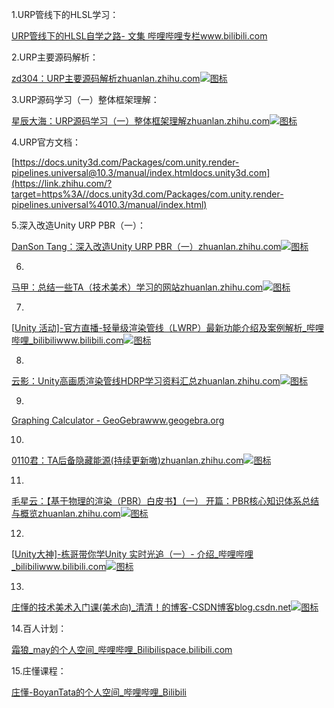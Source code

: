 1.URP管线下的HLSL学习：

[URP管线下的HLSL自学之路- 文集 哔哩哔哩专栏www.bilibili.com](https://link.zhihu.com/?target=https%3A//www.bilibili.com/read/readlist/rl274710)

2.URP主要源码解析：

[zd304：URP主要源码解析zhuanlan.zhihu.com![图标](https://pic1.zhimg.com/v2-7e3387f72295cd8fa16f93a627024abc_180x120.jpg)](https://zhuanlan.zhihu.com/p/360436708)

3.URP源码学习（一）整体框架理解：

[星辰大海：URP源码学习（一）整体框架理解zhuanlan.zhihu.com![图标](https://zhstatic.zhihu.com/assets/zhihu/editor/zhihu-card-default.svg)](https://zhuanlan.zhihu.com/p/153075170)

4.URP官方文档：

[https://docs.unity3d.com/Packages/com.unity.render-pipelines.universal@10.3/manual/index.htmldocs.unity3d.com](https://link.zhihu.com/?target=https%3A//docs.unity3d.com/Packages/com.unity.render-pipelines.universal%4010.3/manual/index.html)

5.深入改造Unity URP PBR（一）：

[DanSon Tang：深入改造Unity URP PBR（一）zhuanlan.zhihu.com![图标](https://pic2.zhimg.com/v2-ac48fc8bd864a0a4ab97978fd41fac75_180x120.jpg)](https://zhuanlan.zhihu.com/p/139483002)

6.

[马甲：总结一些TA（技术美术）学习的网站zhuanlan.zhihu.com![图标](https://pic1.zhimg.com/v2-b78d879258493586b75174bcefade478_180x120.jpg)](https://zhuanlan.zhihu.com/p/84550677)

7.

[[Unity 活动\]-官方直播-轻量级渲染管线（LWRP）最新功能介绍及案例解析_哔哩哔哩_bilibiliwww.bilibili.com![图标](https://pic1.zhimg.com/v2-777e6ba891a81b3b7d34d8d395658b4c_180x120.jpg)](https://link.zhihu.com/?target=https%3A//www.bilibili.com/video/BV1B4411P7g1%3Ft%3D2324)

8.

[云影：Unity高画质渲染管线HDRP学习资料汇总zhuanlan.zhihu.com![图标](https://pic2.zhimg.com/v2-9b3bf64d91f1683436b101332840f3f9_180x120.jpg)](https://zhuanlan.zhihu.com/p/89413615)

9.

[Graphing Calculator - GeoGebrawww.geogebra.org](https://link.zhihu.com/?target=https%3A//www.geogebra.org/graphing)

10.

[0110君：TA后备隐藏能源(持续更新嗷)zhuanlan.zhihu.com![图标](https://pic3.zhimg.com/v2-5cfd5043e0b918bb70e419fecc002c4e_180x120.jpg)](https://zhuanlan.zhihu.com/p/265590519)

11.

[毛星云：【基于物理的渲染（PBR）白皮书】（一） 开篇：PBR核心知识体系总结与概览zhuanlan.zhihu.com![图标](https://pic3.zhimg.com/v2-f8cec1e4db969871187f07604782a92e_180x120.jpg)](https://zhuanlan.zhihu.com/p/53086060)

12.

[[Unity大神\]-栋哥带你学Unity 实时光追（一）- 介绍_哔哩哔哩_bilibiliwww.bilibili.com![图标](https://pic4.zhimg.com/v2-7a55b71e099e38dd6352c98d97f2371b_180x120.jpg)](https://link.zhihu.com/?target=https%3A//www.bilibili.com/video/BV1cU4y1h7Z2)

13.

[庄懂的技术美术入门课(美术向)_清清！的博客-CSDN博客blog.csdn.net![图标](https://pic3.zhimg.com/v2-7a00a54cd09e260cbfcbc6443e31d702_ipico.jpg)](https://link.zhihu.com/?target=https%3A//blog.csdn.net/weixin_43803133/category_10569747.html)

14.百人计划：

[霜狼_may的个人空间_哔哩哔哩_Bilibilispace.bilibili.com](https://link.zhihu.com/?target=https%3A//space.bilibili.com/7398208%3Fspm_id_from%3D333.788.b_765f7570696e666f.1)

15.庄懂课程：

[庄懂-BoyanTata的个人空间_哔哩哔哩_Bilibili](https://link.zhihu.com/?target=https%3A//space.bilibili.com/6373917%3Fspm_id_from%3D333.788.b_765f7570696e666f.1)

